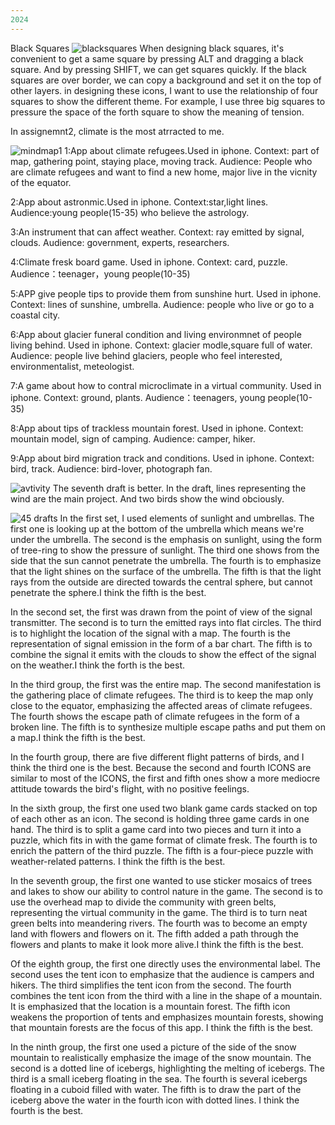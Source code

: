 ```yaml
---
2024 
---
```

Black Squares
![blacksquares](/w04-07/blacksquares.jpg)
When designing black squares, it's convenient to get a same square by pressing ALT and dragging a black square. And by pressing SHIFT, we can get squares quickly. If the black squares are over border, we can copy a background and set it on the top of other layers.
in designing these icons, I want to use the relationship of four squares to show the different theme. For example, I use three big squares to pressure the space of the forth square to show the meaning of tension.

In assignemnt2, climate is the most atrracted to me.

![mindmap1](/w04-07/mindmap1.jpg)
1:App about climate refugees.Used in iphone. Context: part of map, gathering point, staying place, moving track.
Audience: People who are climate refugees and want to find a new home, major live in the vicnity of the equator.

2:App about astronmic.Used in iphone. Context:star,light lines.
Audience:young people(15-35) who believe the astrology.

3:An instrument that can affect weather. Context: ray emitted by signal, clouds.
Audience: government, experts, researchers.

4:Climate fresk board game. Used in iphone. Context: card, puzzle.
Audience：teenager，young people(10-35)

5:APP give people tips to provide them from sunshine hurt. Used in iphone. Context: lines of sunshine, umbrella.
Audience: people who live or go to a coastal city.

6:App about glacier funeral condition and living environmnet of people living behind. Used in iphone. Context: glacier modle,square full of water.
Audience: people live behind glaciers, people who feel interested, environmentalist, meteologist.

7:A game about how to contral microclimate in a virtual community. Used in iphone. Context: ground, plants.
Audience：teenagers, young people(10-35)

8:App about tips of trackless mountain forest. Used in iphone. Context: mountain model, sign of camping.
Audience: camper, hiker.

9:App about bird migration track and conditions. Used in iphone. Context: bird, track.
Audience: bird-lover, photograph fan.

![avtivity](/w04-07/thumbnailsketching.jpg)
The seventh draft is better. In the draft, lines representing the wind are the main project. And two birds show the wind obciously.

![45 drafts](/w04-07/icondraft.jpg)
In the first set, I used elements of sunlight and umbrellas. The first one is looking up at the bottom of the umbrella which means we're under the umbrella. The second is the emphasis on sunlight, using the form of tree-ring to show the pressure of sunlight. The third one shows from the side that the sun cannot penetrate the umbrella. The fourth is to emphasize that the light shines on the surface of the umbrella. The fifth is that the light rays from the outside are directed towards the central sphere, but cannot penetrate the sphere.I think the fifth is the best.

In the second set, the first was drawn from the point of view of the signal transmitter. The second is to turn the emitted rays into flat circles. The third is to highlight the location of the signal with a map. The fourth is the representation of signal emission in the form of a bar chart. The fifth is to combine the signal it emits with the clouds to show the effect of the signal on the weather.I think the forth is the best.

In the third group, the first was the entire map. The second manifestation is the gathering place of climate refugees. The third is to keep the map only close to the equator, emphasizing the affected areas of climate refugees. The fourth shows the escape path of climate refugees in the form of a broken line. The fifth is to synthesize multiple escape paths and put them on a map.I think the fifth is the best.

In the fourth group, there are five different flight patterns of birds, and I think the third one is the best. Because the second and fourth ICONS are similar to most of the ICONS, the first and fifth ones show a more mediocre attitude towards the bird's flight, with no positive feelings.

In the sixth group, the first one used two blank game cards stacked on top of each other as an icon. The second is holding three game cards in one hand. The third is to split a game card into two pieces and turn it into a puzzle, which fits in with the game format of climate fresk. The fourth is to enrich the pattern of the third puzzle. The fifth is a four-piece puzzle with weather-related patterns. I think the fifth is the best.

In the seventh group, the first one wanted to use sticker mosaics of trees and lakes to show our ability to control nature in the game. The second is to use the overhead map to divide the community with green belts, representing the virtual community in the game. The third is to turn neat green belts into meandering rivers. The fourth was to become an empty land with flowers and flowers on it. The fifth added a path through the flowers and plants to make it look more alive.I think the fifth is the best.

Of the eighth group, the first one directly uses the environmental label. The second uses the tent icon to emphasize that the audience is campers and hikers. The third simplifies the tent icon from the second. The fourth combines the tent icon from the third with a line in the shape of a mountain. It is emphasized that the location is a mountain forest. The fifth icon weakens the proportion of tents and emphasizes mountain forests, showing that mountain forests are the focus of this app. I think the fifth is the best.

In the ninth group, the first one used a picture of the side of the snow mountain to realistically emphasize the image of the snow mountain. The second is a dotted line of icebergs, highlighting the melting of icebergs. The third is a small iceberg floating in the sea. The fourth is several icebergs floating in a cuboid filled with water. The fifth is to draw the part of the iceberg above the water in the fourth icon with dotted lines. I think the fourth is the best.